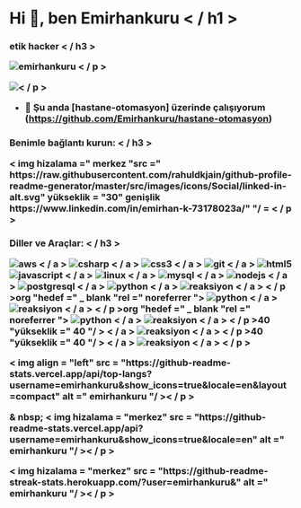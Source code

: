 <h1 hizalama = "merkez" > Hi 👋, ben Emirhankuru < / h1 >
<h3 hizalama = "merkez" > etik hacker < / h3 >

<p hizalama = "sol" > <img src = "https://komarev.com/ghpvc/?username=emirhankuru&label=Profile%20views&color=0e75b6&style=flat" alt =" emirhankuru "/ > < / p >

<p hizalama = "sol" > <bir href = "https://github.com/ryo-ma/github-profile-trophy"><img src =" https://github-profile-trophy.vercel.app/?username=emirhankuru" "emirhankuru" / = >< / p >

- 🔭 Şu anda [hastane-otomasyon] üzerinde çalışıyorum (https://github.com/Emirhankuru/hastane-otomasyon)

<h3 align = "left" > Benimle bağlantı kurun: < / h3 >
<p hizalama = "sol" >
<bir href = "https://linkedin.com/in/https://www.linkedin.com/in/emirhan-k-73178023a/" hedef =" boş ">< img hizalama =" merkez "src =" https://raw.githubusercontent.com/rahuldkjain/github-profile-readme-generator/master/src/images/icons/Social/linked-in-alt.svg" yükseklik = "30" genişlik https://www.linkedin.com/in/emirhan-k-73178023a/" "/ =
< / p >

<h3 hizalama = "sol" > Diller ve Araçlar: < / h3 >
<p hizalama = "sol" > <bir href = "https://aws.amazon.com" hedef =" _ blank "rel =" noreferrer "> <img src = "https://raw.githubusercontent.com/devicons/devicon/master/icons/amazonwebservices/amazonwebservices-original-wordmark.svg" alt =" aws "genişlik =" 40 "yükseklik =" 40 "/ > < / a > <bir href = "https://www.w3schools.com/cs/" hedef =" _ blank "rel =" noreferrer "> <img src = "https://raw.githubusercontent.com/devicons/devicon/master/icons/csharp/csharp-original.svg" alt =" csharp "genişlik =" 40 "yükseklik =" 40 "/ > < / a > <bir href = "https://www.w3schools.com/css/" hedef =" _ blank "rel =" noreferrer "><img src = "https://raw.githubusercontent.com/devicons/devicon/master/icons/css3/css3-original-wordmark.svg" alt =" css3 "genişlik =" 40 "yükseklik =" 40 "/ > < / a > <bir href = "https://git-scm.com/" hedef =" _ blank "rel =" noreferrer "> <img src = "https://www.vectorlogo.zone/logos/git-scm/git-scm-icon.svg" alt =" git "genişlik =" 40 "yükseklik =" 40 "/ > < / a > <bir href = "https://www.w3.org/html/" hedef =" _ blank "rel =" noreferrer "> <img src = "https://raw.githubusercontent.com/devicons/devicon/master/icons/html5/html5-original-wordmark.svg" alt =" html5 "genişlik =" 40 "yükseklik =" 40 "/ > </ a > <bir href = "https://developer.mozilla.org/en-US/docs/Web/JavaScript" hedef =" _ blank "rel =" noreferrer "> <img src = "https://raw.githubusercontent.com/devicons/devicon/master/icons/javascript/javascript-original.svg" alt =" javascript "genişlik =" 40 "yükseklik =" 40 "/ > < / a > <bir href = "https://www.linux.org/" hedef =" _ blank "rel =" noreferrer "> <img src = "https://raw.githubusercontent.com/devicons/devicon/master/icons/linux/linux-original.svg" alt =" linux "genişlik =" 40 "yükseklik =" 40 "/ > < / a > <bir href = "https://www.mysql.com/" hedef =" _ blank "rel =" noreferrer "> <img src = "https://raw.githubusercontent.com/devicons/devicon/master/icons/mysql/mysql-original-wordmark.svg" alt =" mysql "genişlik =" 40 "yükseklik =" 40 "/ > < / a > <bir href = "https://nodejs.org" hedef =" _ blank "rel =" noreferrer "> <img src = "https://raw.githubusercontent.com/devicons/devicon/master/icons/nodejs/nodejs-original-wordmark.svg" alt =" nodejs "genişlik =" 40 "yükseklik =" 40 "/ > < / a > <bir href = "https://www.postgresql.org" hedef =" _ blank "rel =" noreferrer "> <img src = "https://raw.githubusercontent.com/devicons/devicon/master/icons/postgresql/postgresql-original-wordmark.svg" alt =" postgresql "genişlik ="40 "yükseklik =" 40 "/ > < / a > <bir href = "https://www.python.org" hedef =" _ blank "rel =" noreferrer "> <img src = "https://raw.githubusercontent.com/devicons/devicon/master/icons/python/python-original.svg" alt =" python "genişlik =" 40 "yükseklik =" 40 "/ > < / a > <bir href = "https://reactjs.org/" hedef =" _ blank "rel =" noreferrer "> <img src = "https://raw.githubusercontent.com/devicons/devicon/master/icons/react/react-original-wordmark.svg" alt =" reaksiyon "genişliği =" 40 "yükseklik =" 40 "/ > < / a > < / p >org "hedef =" _ blank "rel =" noreferrer "> <img src = "https://raw.githubusercontent.com/devicons/devicon/master/icons/python/python-original.svg" alt =" python "genişlik =" 40 "yükseklik =" 40 "/ > < / a > <bir href = "https://reactjs.org/" hedef =" _ blank "rel =" noreferrer "> <img src = "https://raw.githubusercontent.com/devicons/devicon/master/icons/react/react-original-wordmark.svg" alt =" reaksiyon "genişliği =" 40 "yükseklik =" 40 "/ > < / a > < / p >org "hedef =" _ blank "rel =" noreferrer "> <img src = "https://raw.githubusercontent.com/devicons/devicon/master/icons/python/python-original.svg" alt =" python "genişlik =" 40 "yükseklik =" 40 "/ > < / a > <bir href = "https://reactjs.org/" hedef =" _ blank "rel =" noreferrer "> <img src = "https://raw.githubusercontent.com/devicons/devicon/master/icons/react/react-original-wordmark.svg" alt =" reaksiyon "genişliği =" 40 "yükseklik =" 40 "/ > < / a > < / p >40 "yükseklik =" 40 "/ > < / a > <bir href = "https://reactjs.org/" hedef =" _ blank "rel =" noreferrer "> <img src = "https://raw.githubusercontent.com/devicons/devicon/master/icons/react/react-original-wordmark.svg" alt =" reaksiyon "genişliği =" 40 "yükseklik =" 40 "/ > < / a > < / p >40 "yükseklik =" 40 "/ > < / a > <bir href = "https://reactjs.org/" hedef =" _ blank "rel =" noreferrer "> <img src = "https://raw.githubusercontent.com/devicons/devicon/master/icons/react/react-original-wordmark.svg" alt =" reaksiyon "genişliği =" 40 "yükseklik =" 40 "/ > < / a > < / p >

<p >< img align = "left" src = "https://github-readme-stats.vercel.app/api/top-langs?username=emirhankuru&show_icons=true&locale=en&layout=compact" alt =" emirhankuru "/ >< / p >

<p > & nbsp; < img hizalama = "merkez" src = "https://github-readme-stats.vercel.app/api?username=emirhankuru&show_icons=true&locale=en" alt =" emirhankuru "/ >< / p >

<p >< img hizalama = "merkez" src = "https://github-readme-streak-stats.herokuapp.com/?user=emirhankuru&" alt =" emirhankuru "/ >< / p >

